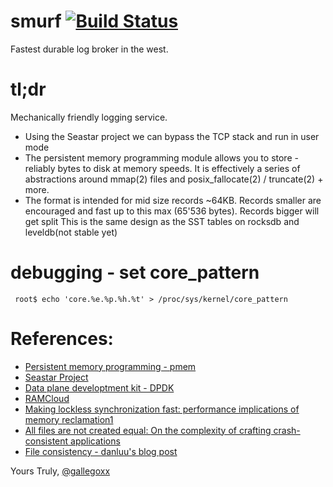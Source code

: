 # smurf [![Build Status](https://travis-ci.org/senior7515/smurf.svg?branch=master)](https://travis-ci.org/senior7515/smurf)
Fastest durable log broker in the west.

# tl;dr

Mechanically friendly logging service.

* Using the Seastar project we can bypass the TCP stack and run in user mode
* The persistent memory programming module allows you to store - reliably
bytes to disk at memory speeds. It is effectively a series of abstractions
around mmap(2) files and posix_fallocate(2) / truncate(2) + more.
* The format is intended for mid size records ~64KB. Records smaller are
encouraged and fast up to this max (65'536 bytes). Records bigger will get split
This is the same design as the SST tables on rocksdb and leveldb(not stable yet)

# debugging - set core_pattern

```
 root$ echo 'core.%e.%p.%h.%t' > /proc/sys/kernel/core_pattern
```
# References:

* [Persistent memory programming - pmem](http://pmem.io/)
* [Seastar Project](http://www.seastar-project.org/)
* [Data plane developtment kit - DPDK](http://dpdk.org/)
* [RAMCloud](https://ramcloud.atlassian.net/wiki/download/attachments/6848571/RAMCloudPaper.pdf)
* [Making lockless synchronization fast: performance implications of memory reclamation1](http://doi.ieeecomputersociety.org/10.1109/IPDPS.2006.163)
* [All files are not created equal: On the complexity of crafting crash-consistent applications](http://research.cs.wisc.edu/wind/Publications/alice-osdi14.pdf)
* [File consistency - danluu's blog post](http://danluu.com/file-consistency/)

Yours Truly,
[@gallegoxx](https://twitter.com/gallegoxx)
